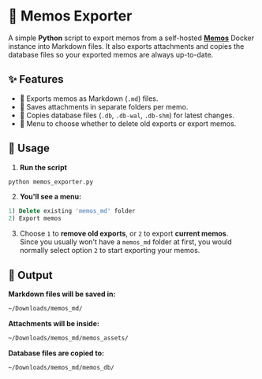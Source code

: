 # 💾 Memos Exporter 

A simple **Python** script to export memos from a self-hosted **[Memos](https://www.usememos.com/)** Docker instance into Markdown files. It also exports attachments and copies the database files so your exported memos are always up-to-date.  

## ✨ Features

- 📝 Exports memos as Markdown (`.md`) files.  
- 📂 Saves attachments in separate folders per memo.  
- 💾 Copies database files (`.db`, `.db-wal`, `.db-shm`) for latest changes.  
- 🔄 Menu to choose whether to delete old exports or export memos.  

## 🚀 Usage

1. **Run the script**  

```bash
python memos_exporter.py
```

2. **You'll see a menu:**
```sql
1) Delete existing 'memos_md' folder
2) Export memos
```

3. Choose `1` to **remove old exports**, or `2` to export **current memos**.
   <br>
   Since you usually won't have a `memos_md` folder at first, you would normally select option `2` to start exporting your memos.

## 📂 Output

**Markdown files will be saved in:**

```bash
~/Downloads/memos_md/
```

**Attachments will be inside:**

```bash
~/Downloads/memos_md/memos_assets/
```

**Database files are copied to:**

```bash
~/Downloads/memos_md/memos_db/
```
